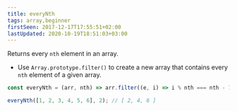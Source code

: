```yaml
---
title: everyNth
tags: array,beginner
firstSeen: 2017-12-17T17:55:51+02:00
lastUpdated: 2020-10-19T18:51:03+03:00
---
```


Returns every `nth` element in an array.

- Use `Array.prototype.filter()` to create a new array that contains every `nth` element of a given array.

```js
const everyNth = (arr, nth) => arr.filter((e, i) => i % nth === nth - 1);
```

```js
everyNth([1, 2, 3, 4, 5, 6], 2); // [ 2, 4, 6 ]
```
